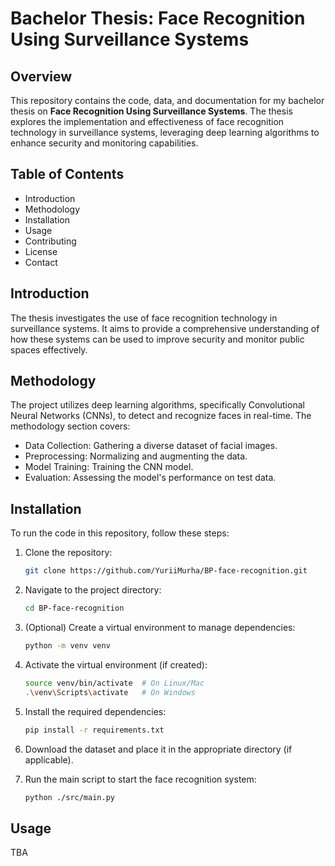 # Bachelor Thesis: Face Recognition Using Surveillance Systems

## Overview
This repository contains the code, data, and documentation for my bachelor thesis on **Face Recognition Using Surveillance Systems**. The thesis explores the implementation and effectiveness of face recognition technology in surveillance systems, leveraging deep learning algorithms to enhance security and monitoring capabilities.

## Table of Contents
- Introduction
- Methodology
- Installation
- Usage
- Contributing
- License
- Contact

## Introduction
The thesis investigates the use of face recognition technology in surveillance systems. It aims to provide a comprehensive understanding of how these systems can be used to improve security and monitor public spaces effectively.

## Methodology
The project utilizes deep learning algorithms, specifically Convolutional Neural Networks (CNNs), to detect and recognize faces in real-time. The methodology section covers:
- Data Collection: Gathering a diverse dataset of facial images.
- Preprocessing: Normalizing and augmenting the data.
- Model Training: Training the CNN model.
- Evaluation: Assessing the model's performance on test data.

## Installation
To run the code in this repository, follow these steps:
1. Clone the repository:
    ```bash
    git clone https://github.com/YuriiMurha/BP-face-recognition.git
    ```

2. Navigate to the project directory:
    ```bash
    cd BP-face-recognition
    ```
3. (Optional) Create a virtual environment to manage dependencies:
    ```bash
    python -m venv venv
    ```
4. Activate the virtual environment (if created):
    ```bash
    source venv/bin/activate  # On Linux/Mac
    .\venv\Scripts\activate   # On Windows
    ```
5. Install the required dependencies:
    ```bash
    pip install -r requirements.txt
    ```
6. Download the dataset and place it in the appropriate directory (if applicable).

7. Run the main script to start the face recognition system:
    ```bash
    python ./src/main.py
    ```
## Usage
TBA
